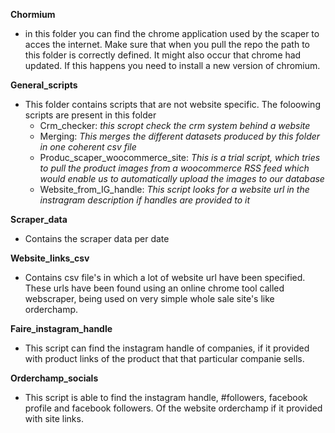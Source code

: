 **Chormium**
-   in this folder you can find the chrome application used by the scaper to acces the internet. Make sure that when you pull the repo the path to this folder is correctly defined. It might also occur that chrome had updated. If this happens you need to install a new version of chromium. 

**General_scripts**
- This folder contains scripts that are not website specific. The foloowing scripts are present in this folder 
  - Crm_checker: *this scropt check the crm system behind a website* 
  - Merging: *This merges the different datasets produced by this folder in one coherent csv file*
  - Produc_scaper_woocommerce_site: *This is a trial script, which tries to pull the product images from a woocommerce RSS feed which would enable us to automatically upload the images to our database*
  - Website_from_IG_handle: *This script looks for a website url in the instragram description if handles are provided to it*

**Scraper_data**
-  Contains the scraper data per date

**Website_links_csv**
- Contains csv file's in which a lot of website url have been specified. These urls have been found using an online chrome tool called webscraper, being used on very simple whole sale site's like orderchamp.

**Faire_instagram_handle**
- This script can find the instagram handle of companies, if it provided with product links of the product that that particular companie sells. 

**Orderchamp_socials**
- This script is able to find the instagram handle, #followers, facebook profile and facebook followers. Of the website orderchamp if it provided with site links.

